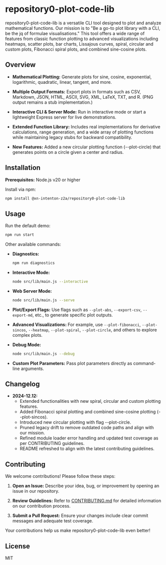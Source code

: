 # repository0-plot-code-lib

repository0-plot-code-lib is a versatile CLI tool designed to plot and analyze mathematical functions. Our mission is to "Be a go-to plot library with a CLI, be the jq of formulae visualisations." This tool offers a wide range of features from classic function plotting to advanced visualizations including heatmaps, scatter plots, bar charts, Lissajous curves, spiral, circular and custom plots, Fibonacci spiral plots, and combined sine-cosine plots.

## Overview

- **Mathematical Plotting:**
  Generate plots for sine, cosine, exponential, logarithmic, quadratic, linear, tangent, and more.

- **Multiple Output Formats:**
  Export plots in formats such as CSV, Markdown, JSON, HTML, ASCII, SVG, XML, LaTeX, TXT, and R. (PNG output remains a stub implementation.)

- **Interactive CLI & Server Mode:**
  Run in interactive mode or start a lightweight Express server for live demonstrations.

- **Extended Function Library:**
  Includes real implementations for derivative calculations, range generation, and a wide array of plotting functions while maintaining legacy stubs for backward compatibility.

- **New Features:**
  Added a new circular plotting function (--plot-circle) that generates points on a circle given a center and radius.

## Installation

**Prerequisites:** Node.js v20 or higher

Install via npm:

```bash
npm install @xn-intenton-z2a/repository0-plot-code-lib
```

## Usage

Run the default demo:

```bash
npm run start
```

Other available commands:

- **Diagnostics:**
  ```bash
  npm run diagnostics
  ```

- **Interactive Mode:**
  ```bash
  node src/lib/main.js --interactive
  ```

- **Web Server Mode:**
  ```bash
  node src/lib/main.js --serve
  ```

- **Plot/Export Flags:**
  Use flags such as `--plot-abs`, `--export-csv`, `--export-md`, etc., to generate specific plot outputs.

- **Advanced Visualizations:**
  For example, use `--plot-fibonacci`, `--plot-sincos`, `--heatmap`, `--plot-spiral`, `--plot-circle`, and others to explore complex plots.

- **Debug Mode:**
  ```bash
  node src/lib/main.js --debug
  ```

- **Custom Plot Parameters:**
  Pass plot parameters directly as command-line arguments.

## Changelog

- **2024-12.12:**
  - Extended functionalities with new spiral, circular and custom plotting features.
  - Added Fibonacci spiral plotting and combined sine-cosine plotting (--plot-sincos).
  - Introduced new circular plotting with flag --plot-circle.
  - Pruned legacy drift to remove outdated code paths and align with our mission.
  - Refined module loader error handling and updated test coverage as per CONTRIBUTING guidelines.
  - README refreshed to align with the latest contributing guidelines.

## Contributing

We welcome contributions! Please follow these steps:

1. **Open an Issue:**
   Describe your idea, bug, or improvement by opening an issue in our repository.

2. **Review Guidelines:**
   Refer to [CONTRIBUTING.md](./CONTRIBUTING.md) for detailed information on our contribution process.

3. **Submit a Pull Request:**
   Ensure your changes include clear commit messages and adequate test coverage.

Your contributions help us make repository0-plot-code-lib even better!

## License

MIT
